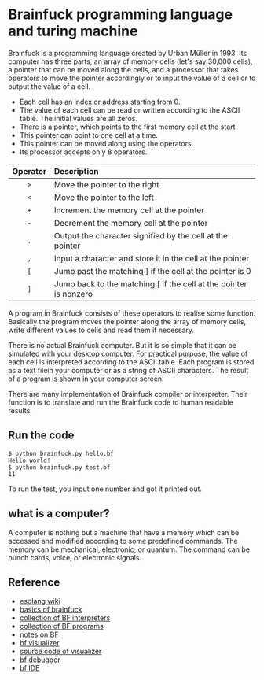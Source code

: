 # Brainfuck programming language and turing machine

Brainfuck is a programming language created by Urban Müller in 1993. Its computer has three parts, an array of memory cells (let's say 30,000 cells), a pointer that can be moved along the cells, and a processor that takes operators to move the pointer accordingly or to input the value of a cell or to output the value of a cell. 
 
* Each cell has an index or address starting from 0. 
* The value of each cell can be read or written according to the ASCII table. The initial values are all zeros. 
* There is a pointer, which points to the first memory cell at the start. 
* This pointer can point to one cell at a time.
* This pointer can be moved along using the operators. 
* Its processor accepts only 8 operators. 

| Operator | Description |
| :-------: | :---------- |
| ```>``` | Move the pointer to the right |
| ```<``` | Move the pointer to the left |
| ```+``` | Increment the memory cell at the pointer |
| ```-``` | Decrement the memory cell at the pointer |
| ```.``` | Output the character signified by the cell at the pointer |
| ```,``` | Input a character and store it in the cell at the pointer |
| ```[``` | Jump past the matching ] if the cell at the pointer is 0 |
| ```]``` | Jump back to the matching [ if the cell at the pointer is nonzero |

A program in Brainfuck consists of these operators to realise some function. Basically the program moves the pointer along the array of memory cells, write different values to cells and read them if necessary.

There is no actual Brainfuck computer. But it is so simple that it can be simulated with your desktop computer. For practical purpose, the value of each cell is interpreted according to the ASCII table. Each program is stored as a text filein your computer or as a string of ASCII characters. The result of a program is shown in your computer screen. 

There are many implementation of Brainfuck compiler or interpreter. Their function is to translate and run the Brainfuck code to human readable results. 

## Run the code

```
$ python brainfuck.py hello.bf 
Hello world!
$ python brainfuck.py test.bf 
11 
```
To run the test, you input one number and got it printed out.

## what is a computer?

A computer is nothing but a machine that have a memory which can be accessed and modified according to some predefined commands. The memory can be mechanical, electronic, or quantum. The command can be punch cards, voice, or electronic signals. 

## Reference

* [esolang wiki](https://esolangs.org/wiki/Brainfuck)
* [basics of brainfuck](https://gist.github.com/roachhd/dce54bec8ba55fb17d3a)
* [collection of BF interpreters](https://github.com/pablojorge/brainfuck)
* [collection of BF programs](http://brainfuck.org)
* [notes on BF](http://mazonka.com/brainf/index.html)
* [bf visualizer](https://brainfuck-visualizer.herokuapp.com)
* [source code of visualizer](https://github.com/usaikiran/brainfuck-visualizer)
* [bf debugger](https://minond.xyz/brainfuck/)
* [bf IDE](https://github.com/wmww/BrainfuckIDE)

